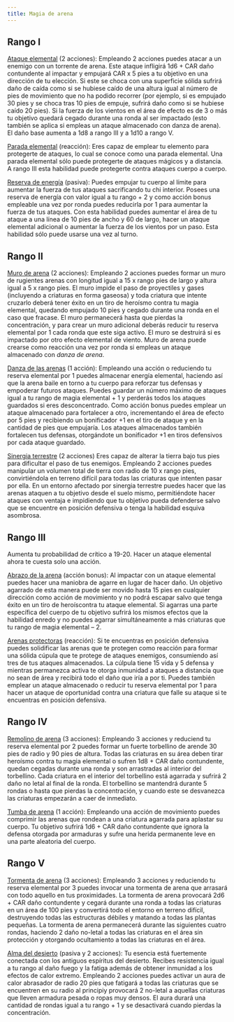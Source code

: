 ```yaml
---
title: Magia de arena
---
```


## Rango I

<u>Ataque elemental</u> (2 acciones): Empleando 2 acciones puedes atacar a un enemigo con un torrente de arena. Este ataque infligirá 1d6 + CAR daño contundente al impactar y empujará CAR x 5 pies a tu objetivo en una dirección de tu elección. Si este se choca con una superficie sólida sufrirá daño de caída como si se hubiese caído de una altura igual al número de pies de movimiento que no ha podido recorrer (por ejemplo, si es empujado 30 pies y se choca tras 10 pies de empuje, sufrirá daño como si se hubiese caído 20 pies). Si la fuerza de los vientos en el área de efecto es de 3 o más tu objetivo quedará cegado durante una ronda al ser impactado (esto también se aplica si empleas un ataque almacenado con danza de arena). El daño base aumenta a 1d8 a rango III y a 1d10 a rango V.

<u>Parada elemental</u> (reacción): Eres capaz de emplear tu elemento para protegerte de ataques, lo cual se conoce como una parada elemental. Una parada elemental sólo puede protegerte de ataques mágicos y a distancia. A rango III esta habilidad puede protegerte contra ataques cuerpo a cuerpo.

<u>Reserva de energía</u> (pasiva): Puedes empujar tu cuerpo al límite para aumentar la fuerza de tus ataques sacrificando tu chi interior. Posees una reserva de energía con valor igual a tu rango + 2 y como acción bonus empleable una vez por ronda puedes reducirla por 1 para aumentar la fuerza de tus ataques. Con esta habilidad puedes aumentar el área de tu ataque a una línea de 10 pies de ancho y 60 de largo, hacer un ataque elemental adicional o aumentar la fuerza de los vientos por un paso. Esta habilidad sólo puede usarse una vez al turno.

## Rango II

<u>Muro de arena</u> (2 acciones): Empleando 2 acciones puedes formar un muro de rugientes arenas con longitud igual a 15 x rango pies de largo y altura igual a 5 x rango pies. El muro impide el paso de proyectiles y gases (incluyendo a criaturas en forma gaseosa) y toda criatura que intente cruzarlo deberá tener éxito en un tiro de heroísmo contra tu magia elemental, quedando empujado 10 pies y cegado durante una ronda en el caso que fracase. El muro permanecerá hasta que pierdas la concentración, y para crear un muro adicional deberás reducir tu reserva elemental por 1 cada ronda que este siga activo. El muro se destruirá si es impactado por otro efecto elemental de viento. Muro de arena puede crearse como reacción una vez por ronda si empleas un ataque almacenado con *danza de arena*.

<u>Danza de las arenas</u> (1 acción): Empleando una acción o reduciendo tu reserva elemental por 1 puedes almacenar energía elemental, haciendo así que la arena baile en torno a tu cuerpo para reforzar tus defensas y empoderar futuros ataques. Puedes guardar un número máximo de ataques igual a tu rango de magia elemental + 1 y perderás todos los ataques guardados si eres desconcentrado. Como acción bonus puedes emplear un ataque almacenado para fortalecer a otro, incrementando el área de efecto por 5 pies y recibiendo un bonificador +1 en el tiro de ataque y en la cantidad de pies que empujaría. Los ataques almacenados también fortalecen tus defensas, otorgándote un bonificador +1 en tiros defensivos por cada ataque guardado. 

<u>Sinergia terrestre</u> (2 acciones) Eres capaz de alterar la tierra bajo tus pies para dificultar el paso de tus enemigos. Empleando 2 acciones puedes manipular un volumen total de tierra con radio de 10 x rango pies, convirtiéndola en terreno difícil para todas las criaturas que intenten pasar por ella. En un entorno afectado por sinergia terrestre puedes hacer que las arenas ataquen a tu objetivo desde el suelo mismo, permitiéndote hacer ataques con ventaja e impidiendo que tu objetivo pueda defenderse salvo que se encuentre en posición defensiva o tenga la habilidad esquiva asombrosa.

## Rango III

Aumenta tu probabilidad de crítico a 19-20. Hacer un ataque elemental ahora te cuesta solo una acción.

<u>Abrazo de la arena</u> (acción bonus): Al impactar con un ataque elemental puedes hacer una maniobra de agarre en lugar de hacer daño. Un objetivo agarrado de esta manera puede ser movido hasta 15 pies en cualquier dirección como acción de movimiento y no podrá escapar salvo que tenga éxito en un tiro de heroíscontra tu ataque elemental. Si agarras una parte específica del cuerpo de tu objetivo sufrirá los mismos efectos que la habilidad enredo y no puedes agarrar simultáneamente a más criaturas que tu rango de magia elemental – 2. 

<u>Arenas protectoras</u> (reacción): Si te encuentras en posición defensiva puedes solidificar las arenas que te protegen como reacción para formar una sólida cúpula que te protege de ataques enemigos, consumiendo así tres de tus ataques almacenados. La cúlpula tiene 15 vida y 5 defensa y mientras permanezca activa te otorga inmunidad a ataques a distancia que no sean de área y recibirá todo el daño que iría a por ti. Puedes también emplear un ataque almacenado o reducir tu reserva elemental por 1 para hacer un ataque de oportunidad contra una criatura que falle su ataque si te encuentras en posición defensiva.

## Rango IV

<u>Remolino de arena</u> (3 acciones): Empleando 3 acciones y reduciend tu reserva elemental por 2 puedes formar un fuerte torbellino de arende 30 pies de radio y 90 pies de altura. Todas las criaturas en su área deben tirar heroísmo contra tu magia elemental o sufren 1d8 + CAR daño contundente, quedan cegadas durante una ronda y son arrastradas al interior del torbellino. Cada criatura en el interior del torbellino está agarrada y sufrirá 2 daño no letal al final de la ronda. El torbellino se mantendrá durante 5 rondas o hasta que pierdas la concentración, y cuando este se desvanezca las criaturas empezarán a caer de inmediato.

<u>Tumba de arena</u> (1 acción): Empleando una acción de movimiento puedes comprimir las arenas que rondean a una criatura agarrada para aplastar su cuerpo. Tu objetivo sufrirá 1d6 + CAR daño contundente que ignora la defensa otorgada por armaduras y sufre una herida permanente leve en una parte aleatoria del cuerpo.

## Rango V

<u>Tormenta de arena</u> (3 acciones): Empleando 3 acciones y reduciendo tu reserva elemental por 3 puedes invocar una tormenta de arena que arrasará con todo aquello en tus proximidades. La tormenta de arena provocará 2d6 + CAR daño contundente y cegará durante una ronda a todas las criaturas en un área de 100 pies y convertirá todo el entorno en terreno difícil, destruyendo todas las estructuras débiles y matando a todas las plantas pequeñas. La tormenta de arena permanecerá durante las siguientes cuatro rondas, haciendo 2 daño no-letal a todas las criaturas en el área sin protección y otorgando ocultamiento a todas las criaturas en el área.

<u>Alma del desierto</u> (pasiva y 2 acciones): Tu esencia está fuertemente conectada con los antiguos espíritus del desierto. Recibes resistencia igual a tu rango al daño fuego y la fatiga además de obtener inmunidad a los efectos de calor extremo. Empleando 2 acciones puedes activar un aura de calor abrasador de radio 20 pies que fatigará a todas las criaturas que se encuentren en su radio al principiy provocará 2 no-letal a aquellas criaturas que lleven armadura pesada o ropas muy densos. El aura durará una cantidad de rondas igual a tu rango + 1 y se desactivará cuando pierdas la concentración.
